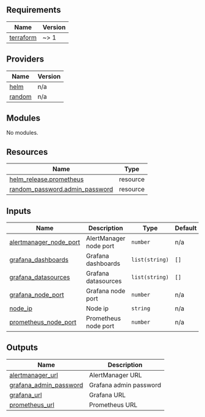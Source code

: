 <!-- BEGIN_TF_DOCS -->
## Requirements

| Name | Version |
|------|---------|
| <a name="requirement_terraform"></a> [terraform](#requirement\_terraform) | ~> 1 |

## Providers

| Name | Version |
|------|---------|
| <a name="provider_helm"></a> [helm](#provider\_helm) | n/a |
| <a name="provider_random"></a> [random](#provider\_random) | n/a |

## Modules

No modules.

## Resources

| Name | Type |
|------|------|
| [helm_release.prometheus](https://registry.terraform.io/providers/hashicorp/helm/latest/docs/resources/release) | resource |
| [random_password.admin_password](https://registry.terraform.io/providers/hashicorp/random/latest/docs/resources/password) | resource |

## Inputs

| Name | Description | Type | Default | Required |
|------|-------------|------|---------|:--------:|
| <a name="input_alertmanager_node_port"></a> [alertmanager\_node\_port](#input\_alertmanager\_node\_port) | AlertManager node port | `number` | n/a | yes |
| <a name="input_grafana_dashboards"></a> [grafana\_dashboards](#input\_grafana\_dashboards) | Grafana dashboards | `list(string)` | `[]` | no |
| <a name="input_grafana_datasources"></a> [grafana\_datasources](#input\_grafana\_datasources) | Grafana datasources | `list(string)` | `[]` | no |
| <a name="input_grafana_node_port"></a> [grafana\_node\_port](#input\_grafana\_node\_port) | Grafana node port | `number` | n/a | yes |
| <a name="input_node_ip"></a> [node\_ip](#input\_node\_ip) | Node ip | `string` | n/a | yes |
| <a name="input_prometheus_node_port"></a> [prometheus\_node\_port](#input\_prometheus\_node\_port) | Prometheus node port | `number` | n/a | yes |

## Outputs

| Name | Description |
|------|-------------|
| <a name="output_alertmanager_url"></a> [alertmanager\_url](#output\_alertmanager\_url) | AlertManager URL |
| <a name="output_grafana_admin_password"></a> [grafana\_admin\_password](#output\_grafana\_admin\_password) | Grafana admin password |
| <a name="output_grafana_url"></a> [grafana\_url](#output\_grafana\_url) | Grafana URL |
| <a name="output_prometheus_url"></a> [prometheus\_url](#output\_prometheus\_url) | Prometheus URL |
<!-- END_TF_DOCS -->
